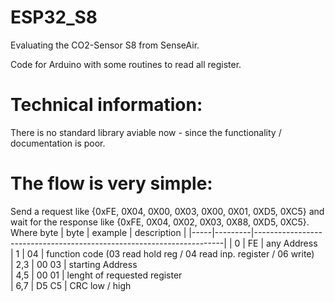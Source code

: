 # ESP32_S8
Evaluating the CO2-Sensor S8 from SenseAir.  

Code for Arduino with some routines to read all register.  

# Technical information:  
There is no standard library aviable now - since the functionality / documentation is poor.
  # The flow is very simple:  
  Send a request like {0xFE, 0X04, 0X00, 0X03, 0X00, 0X01, 0XD5, 0XC5} and  
  wait for the response like {0xFE, 0X04, 0X02, 0X03, 0X88, 0XD5, 0XC5}.  
Where byte
| byte | example | description                                                     |
|-----|---------|----------------------------------------------------------------------|
|  0   |  FE    | any Address  
|  1   |  04    | function code  (03 read hold reg / 04 read inp. register / 06 write)  
|  2,3 |  00 03 | starting Address  
|  4,5 |  00 01 | lenght of requested register  
|  6,7 |  D5 C5 | CRC low / high  

